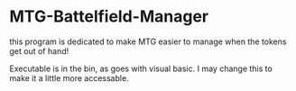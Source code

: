 # MTG-Battelfield-Manager
this program is dedicated to make MTG easier to manage when the tokens get out of hand!

Executable is in the bin, as goes with visual basic. I may change this to make it a little more accessable.
